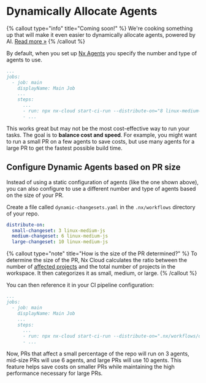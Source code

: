 # Dynamically Allocate Agents

{% callout type="info" title="Coming soon!" %}
We're cooking something up that will make it even easier to dynamically allocate agents, powered by AI. [Read more &raquo;](/ci/concepts/nx-cloud-ai)
{% /callout %}

By default, when you set up [Nx Agents](/ci/features/distribute-task-execution) you specify the number and type of agents to use.

```yaml {% fileName=".github/workflows/main.yaml" highlightLines=[8] %}
...
jobs:
  - job: main
    displayName: Main Job
    ...
    steps:
      ...
      - run: npx nx-cloud start-ci-run --distribute-on="8 linux-medium-js" --stop-agents-after="e2e-ci"
      - ...
```

This works great but may not be the most cost-effective way to run your tasks. The goal is to **balance cost and speed**. For example, you might want to run a small PR on a few agents to save costs, but use many agents for a large PR to get the fastest possible build time.

## Configure Dynamic Agents based on PR size

Instead of using a static configuration of agents (like the one shown above), you can also configure to use a different number and type of agents based on the size of your PR.

Create a file called `dynamic-changesets.yaml` in the `.nx/workflows` directory of your repo.

```yaml {% fileName=".nx/workflows/dynamic-changesets.yaml" %}
distribute-on:
  small-changeset: 3 linux-medium-js
  medium-changeset: 6 linux-medium-js
  large-changeset: 10 linux-medium-js
```

{% callout type="note" title="How is the size of the PR determined?" %}
To determine the size of the PR, Nx Cloud calculates the ratio between the number of [affected projects](/ci/features/affected) and the total number of projects in the workspace. It then categorizes it as small, medium, or large.
{% /callout %}

You can then reference it in your CI pipeline configuration:

```yaml {% fileName=".github/workflows/main.yaml" highlightLines=[8] %}
...
jobs:
  - job: main
    displayName: Main Job
    ...
    steps:
      ...
      - run: npx nx-cloud start-ci-run --distribute-on=".nx/workflows/dynamic-changesets.yaml" --stop-agents-after="e2e-ci"
      - ...
```

Now, PRs that affect a small percentage of the repo will run on 3 agents, mid-size PRs will use 6 agents, and large PRs will use 10 agents. This feature helps save costs on smaller PRs while maintaining the high performance necessary for large PRs.
